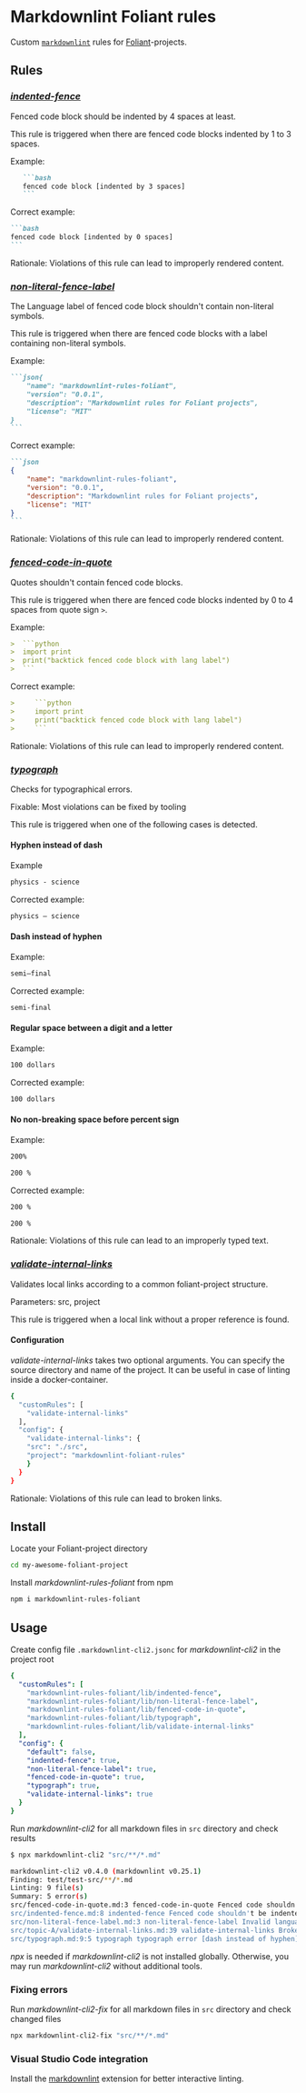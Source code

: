 # Markdownlint Foliant rules

Custom [`markdownlint`](https://github.com/DavidAnson/markdownlint) rules
for [Foliant](https://foliant-docs.github.io/docs/)-projects.

## Rules

### [_indented-fence_](./lib/indented-fence.js)

Fenced code block should be indented by 4 spaces at least.

This rule is triggered when there are fenced code blocks indented by 1 to 3 spaces.

Example:

~~~md
   ```bash
   fenced code block [indented by 3 spaces]
   ```
~~~

Correct example:

~~~md
```bash
fenced code block [indented by 0 spaces]
```
~~~

Rationale: Violations of this rule can lead to improperly rendered content.

### [_non-literal-fence-label_](./lib/non-literal-fence-label.js)

The Language label of fenced code block shouldn't contain non-literal symbols.

This rule is triggered when there are fenced code blocks with a label containing non-literal symbols.

Example:

~~~md
```json{
    "name": "markdownlint-rules-foliant",
    "version": "0.0.1",
    "description": "Markdownlint rules for Foliant projects",
    "license": "MIT"
}
```
~~~

Correct example:

~~~md
```json
{
    "name": "markdownlint-rules-foliant",
    "version": "0.0.1",
    "description": "Markdownlint rules for Foliant projects",
    "license": "MIT"
}
```
~~~

Rationale: Violations of this rule can lead to improperly rendered content.

### [_fenced-code-in-quote_](./lib/fenced-code-in-quote.js)

Quotes shouldn't contain fenced code blocks.

This rule is triggered when there are fenced code blocks indented by 0 to 4 spaces from quote sign `>`.

Example:

~~~md
>  ```python
>  import print
>  print("backtick fenced code block with lang label")
>  ```
~~~

Correct example:

~~~md
>     ```python
>     import print
>     print("backtick fenced code block with lang label")
>     ```
~~~

Rationale: Violations of this rule can lead to improperly rendered content.

### [_typograph_](./lib/typograph.js)

Checks for typographical errors.

Fixable: Most violations can be fixed by tooling

This rule is triggered when one of the following cases is detected.

#### Hyphen instead of dash

Example

```md
physics - science
```

Corrected example:

```md
physics – science
```

#### Dash instead of hyphen

Example:

```md
semi–final
```

Corrected example:

```md
semi-final
```

#### Regular space between a digit and a letter

Example:

```md
100 dollars
```

Corrected example:

```md
100 dollars
```

#### No non-breaking space before percent sign

Example:

```md
200%

200 %
```

Corrected example:

```md
200 %

200 %
```

Rationale: Violations of this rule can lead to an improperly typed text.


### [_validate-internal-links_](./lib/validate-internal-links.js)

Validates local links according to a common foliant-project structure.

Parameters: src, project

This rule is triggered when a local link without a proper reference is found.

#### Configuration

_validate-internal-links_ takes two optional arguments. You can specify the source directory and name of the project.
It can be useful in case of linting inside a docker-container.



```bash
{
  "customRules": [
    "validate-internal-links"
  ],
  "config": {
    "validate-internal-links": {
    "src": "./src",
    "project": "markdownlint-foliant-rules"
    }
  }
}
```

Rationale: Violations of this rule can lead to broken links.


## Install

Locate your Foliant-project directory

```bash
cd my-awesome-foliant-project
```

Install _markdownlint-rules-foliant_ from npm

```bash
npm i markdownlint-rules-foliant
```

## Usage

Create config file `.markdownlint-cli2.jsonc` for _markdownlint-cli2_ in the project root

```yaml
{
  "customRules": [
    "markdownlint-rules-foliant/lib/indented-fence",
    "markdownlint-rules-foliant/lib/non-literal-fence-label",
    "markdownlint-rules-foliant/lib/fenced-code-in-quote",
    "markdownlint-rules-foliant/lib/typograph",
    "markdownlint-rules-foliant/lib/validate-internal-links"
  ],
  "config": {
    "default": false,
    "indented-fence": true,
    "non-literal-fence-label": true,
    "fenced-code-in-quote": true,
    "typograph": true,
    "validate-internal-links": true
  }
}
```

Run _markdownlint-cli2_ for all markdown files in `src` directory and check results

```bash
$ npx markdownlint-cli2 "src/**/*.md"

markdownlint-cli2 v0.4.0 (markdownlint v0.25.1)
Finding: test/test-src/**/*.md
Linting: 9 file(s)
Summary: 5 error(s)
src/fenced-code-in-quote.md:3 fenced-code-in-quote Fenced code shouldn't be in quote
src/indented-fence.md:8 indented-fence Fenced code shouldn't be indented by 1 to 3 spaces [Context: " ```python"]
src/non-literal-fence-label.md:3 non-literal-fence-label Invalid language label in fenced code block
src/topic-A/validate-internal-links.md:39 validate-internal-links Broken link [file does not exist] [Context: "adjacent-document"]
src/typograph.md:9:5 typograph typograph error [dash instead of hyphen]
```

_npx_ is needed if _markdownlint-cli2_ is not installed globally. Otherwise, you may run _markdownlint-cli2_ without
additional tools.

### Fixing errors

Run _markdownlint-cli2-fix_ for all markdown files in `src` directory and check changed files

```bash
npx markdownlint-cli2-fix "src/**/*.md"
```

### Visual Studio Code integration

Install the [markdownlint](https://marketplace.visualstudio.com/items?itemName=DavidAnson.vscode-markdownlint) extension
for better interactive linting.
